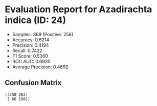 # Evaluation Report for Azadirachta indica (ID: 24)
- Samples: 869 (Positive: 256)
- Accuracy: 0.6214
- Precision: 0.4194
- Recall: 0.7422
- F1 Score: 0.5360
- ROC AUC: 0.6930
- Average Precision: 0.4692

## Confusion Matrix
```
[[350 263]
 [ 66 190]]
```